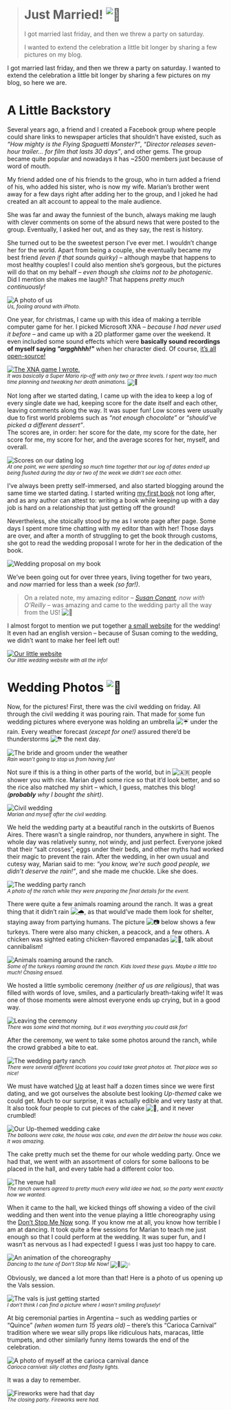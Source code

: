 <div><blockquote>
  <h1>Just Married! <img class="tj-emoji" draggable="false" alt="&#x1F389;" src="https://twemoji.maxcdn.com/2/72x72/1f389.png"></h1>
  <div><p>I got married last friday, and then we threw a party on saturday.</p>
<p>I wanted to extend the celebration a little bit longer by sharing a few pictures on my blog.</p>
</div>
</blockquote></div>

<div><p>I got married last friday, and then we threw a party on saturday. I wanted to extend the celebration a little bit longer by sharing a few pictures on my blog, so here we are.</p></div>

<div></div>

<div><h1 id="a-little-backstory">A Little Backstory</h1> <p>Several years ago, a friend and I created a Facebook group where people could share links to newspaper articles that shouldn&#x2019;t have existed, such as <em>&#x201C;How mighty is the Flying Spaguetti Monster?&#x201D;</em>, <em>&#x201C;Director releases seven-hour trailer&#x2026; for film that lasts 30 days&#x201D;</em>, and other gems. The group became quite popular and nowadays it has ~2500 members just because of word of mouth.</p> <p>My friend added one of his friends to the group, who in turn added a friend of his, who added his sister, who is now my wife. Marian&#x2019;s brother went away for a few days right after adding her to the group, and I joked he had created an alt account to appeal to the male audience.</p> <p>She was far and away the funniest of the bunch, always making me laugh with clever comments on some of the absurd news that were posted to the group. Eventually, I asked her out, and as they say, the rest is history.</p> <p>She turned out to be the sweetest person I&#x2019;ve ever met. I wouldn&#x2019;t change her for the world. Apart from being a couple, she eventually became my best friend <em>(even if that sounds quirky)</em> &#x2013; although maybe that happens to most healthy couples! I could also mention she&#x2019;s gorgeous, but the pictures will do that on my behalf <em>&#x2013; even though she claims not to be photogenic</em>. Did I mention she makes me laugh? That happens <em>pretty much continuously!</em></p> <p><img src="https://i.imgur.com/Hsx9pWl.jpg" alt="A photo of us"><br> <sub><em>Us, fooling around with iPhoto.</em></sub></p> <p>One year, for christmas, I came up with this idea of making a terrible computer game for her. I picked Microsoft XNA <em>&#x2013; because I had never used it before &#x2013;</em> and came up with a 2D platformer game over the weekend. It even included some sound effects which were <strong>basically sound recordings of myself saying <em>&quot;argghhhh!&quot;</em></strong> when her character died. Of course, <a href="https://github.com/bevacqua/marianx" target="_blank" aria-label="bevacqua/marianx on GitHub">it&#x2019;s all open-source!</a></p> <p><a href="https://github.com/bevacqua/marianx" target="_blank" aria-label="bevacqua/marianx on GitHub"><img alt="The XNA game I wrote." class="" src="https://i.imgur.com/JLaVvpk.png"></a><br> <sub><em>It was basically a Super Mario rip-off with only two or three levels. I spent way too much time planning and tweaking her death animations.</em> <img class="tj-emoji" draggable="false" alt="&#x1F479;" src="https://twemoji.maxcdn.com/2/72x72/1f479.png"></sub></p> <p>Not long after we started dating, I came up with the idea to keep a log of every single date we had, keeping score for the date itself and each other, leaving comments along the way. It was super fun! Low scores were usually due to first world problems such as <em>&#x201C;not enough chocolate&#x201D;</em> or <em>&#x201C;should&#x2019;ve picked a different dessert&#x201D;</em>.<br> The scores are, in order: her score for the date, my score for the date, her score for me, my score for her, and the average scores for her, myself, and overall.</p> <p><img alt="Scores on our dating log" class="" src="https://i.imgur.com/SuoD6Pr.png"><br> <sub><em>At one point, we were spending so much time together that our log of dates ended up being flushed during the day or two of the week we didn&#x2019;t see each other.</em></sub></p> <p>I&#x2019;ve always been pretty self-immersed, and also started blogging around the same time we started dating. I started writing <a href="https://ponyfoo.com/books/javascript-application-design" aria-label="JavaScript Application Design: A Build-First Approach">my first book</a> not long after, and as any author can attest to: writing a book while keeping up with a day job is hard on a relationship that just getting off the ground!</p> <p>Nevertheless, she stoically stood by me as I wrote page after page. Some days I spent more time chatting with my editor than with her! Those days are over, and after a month of struggling to get the book through customs, she got to read the wedding proposal I wrote for her in the dedication of the book.</p> <p><img alt="Wedding proposal on my book" class="" src="https://i.imgur.com/myv5xAw.jpg"></p> <p>We&#x2019;ve been going out for over three years, living together for two years, and <em>now</em> married for less than a week <em>(so far!)</em>.</p> <blockquote> <p>On a related note, my amazing editor <em>&#x2013; <a href="https://www.linkedin.com/in/susanconant" target="_blank" aria-label="Susan Conant on LinkedIn">Susan Conant</a>, now with O&#x2019;Reilly &#x2013;</em> was amazing and came to the wedding party all the way from the US! <img class="tj-emoji" draggable="false" alt="&#x1F389;" src="https://twemoji.maxcdn.com/2/72x72/1f389.png"></p> </blockquote> <p>I almost forgot to mention we put together <a href="https://tiramoslacasaporlaventana.com/en/" target="_blank" aria-label="Tiramos la Casa por la Ventana">a small website</a> for the wedding! It even had an english version &#x2013; because of Susan coming to the wedding, we didn&#x2019;t want to make her feel left out!</p> <p><a href="https://tiramoslacasaporlaventana.com/en/" target="_blank" aria-label="Tiramos la Casa por la Ventana"><img alt="Our little website" class="" src="https://i.imgur.com/I39PiiT.png"></a><br> <sub><em>Our little wedding website with all the info!</em></sub></p></div>

<div><h1 id="wedding-photos">Wedding Photos <img class="tj-emoji" draggable="false" alt="&#x1F4F8;" src="https://twemoji.maxcdn.com/2/72x72/1f4f8.png"></h1> <p>Now, for the pictures! First, there was the civil wedding on friday. All through the civil wedding it was pouring rain. That made for some fun wedding pictures where everyone was holding an umbrella <img class="tj-emoji" draggable="false" alt="&#x2614;" src="https://twemoji.maxcdn.com/2/72x72/2614.png"> under the rain. Every weather forecast <em>(except for one!)</em> assured there&#x2019;d be thunderstorms <img class="tj-emoji" draggable="false" alt="&#x26C8;" src="https://twemoji.maxcdn.com/2/72x72/26c8.png"> the next day.</p> <p><img alt="The bride and groom under the weather" class="" src="https://i.imgur.com/nVVgC8K.jpg"><br> <sub><em>Rain wasn&#x2019;t going to stop us from having fun!</em></sub></p> <p>Not sure if this is a thing in other parts of the world, but in <img class="tj-emoji" draggable="false" alt="&#x1F1E6;&#x1F1F7;" src="https://twemoji.maxcdn.com/2/72x72/1f1e6-1f1f7.png"> people shower you with rice. Marian dyed some rice so that it&#x2019;d look better, and so the rice also matched my shirt &#x2013; which, I guess, matches this blog! <em>(<strong>probably</strong> why I bought the shirt)</em>.</p> <p><img alt="Civil wedding" class="" src="https://i.imgur.com/Tx91For.jpg"><br> <sub><em>Marian and myself after the civil wedding.</em></sub></p> <p>We held the wedding party at a beautiful ranch in the outskirts of Buenos Aires. There wasn&#x2019;t a single raindrop, nor thunders, anywhere in sight. The whole day was relatively sunny, not windy, and just perfect. Everyone joked that their &#x201C;salt crosses&#x201D;, eggs under their beds, and other myths had worked their magic to prevent the rain. After the wedding, in her own usual and cutesy way, Marian said to me: <em>&#x201C;you know, we&#x2019;re such good people, we didn&#x2019;t deserve the rain!&#x201D;</em>, and she made me chuckle. Like she does.</p> <p><img alt="The wedding party ranch" class="" src="https://i.imgur.com/JJ8hJmc.jpg"><br> <sub><em>A photo of the ranch while they were preparing the final details for the event.</em></sub></p> <p>There were quite a few animals roaming around the ranch. It was a great thing that it didn&#x2019;t rain <img class="tj-emoji" draggable="false" alt="&#x1F327;" src="https://twemoji.maxcdn.com/2/72x72/1f327.png">, as that would&#x2019;ve made them look for shelter, staying away from partying humans. The picture <img class="tj-emoji" draggable="false" alt="&#x1F4F7;" src="https://twemoji.maxcdn.com/2/72x72/1f4f7.png"> below shows a few turkeys. There were also many chicken, a peacock, and a few others. A chicken was sighted eating chicken-flavored empanadas <img class="tj-emoji" draggable="false" alt="&#x1F32E;" src="https://twemoji.maxcdn.com/2/72x72/1f32e.png">, talk about cannibalism!</p> <p><img alt="Animals roaming around the ranch." class="" src="https://i.imgur.com/XHSHEl7.jpg"><br> <sub><em>Some of the turkeys roaming around the ranch. Kids loved these guys. Maybe a little too much! Chasing ensued.</em></sub></p> <p>We hosted a little symbolic ceremony <em>(neither of us are religious)</em>, that was filled with words of love, smiles, and a particularly breath-taking wife! It was one of those moments were almost everyone ends up crying, but in a good way.</p> <p><img alt="Leaving the ceremony" class="" src="https://i.imgur.com/N4Q1rfF.jpg"><br> <sub><em>There was some wind that morning, but it was everything you could ask for!</em></sub></p> <p>After the ceremony, we went to take some photos around the ranch, while the crowd grabbed a bite to eat.</p> <p><img alt="The wedding party ranch" class="" src="https://i.imgur.com/JNjFpAe.jpg"><br> <sub><em>There were several different locations you could take great photos at. That place was so nice!</em></sub></p> <p>We must have watched <a href="http://www.imdb.com/title/tt1049413/" target="_blank" aria-label="Up (2009) &#x2013; Pixar">Up</a> at least half a dozen times since we were first dating, and we got ourselves the absolute best looking <em>Up-themed</em> cake we could get. Much to our surprise, it was actually edible and very tasty at that. It also took four people to cut pieces of the cake <img class="tj-emoji" draggable="false" alt="&#x1F370;" src="https://twemoji.maxcdn.com/2/72x72/1f370.png">, and it never crumbled!</p> <p><img alt="Our Up-themed wedding cake" class="" src="https://i.imgur.com/Zu4MW0c.jpg"><br> <sub><em>The balloons were cake, the house was cake, and even the dirt below the house was cake. It was amazing.</em></sub></p> <p>The cake pretty much set the theme for our whole wedding party. Once we had that, we went with an assortment of colors for some balloons to be placed in the hall, and every table had a different color too.</p> <p><img alt="The venue hall" class="" src="https://i.imgur.com/x7sXls0.jpg"><br> <sub><em>The ranch owners agreed to pretty much every wild idea we had, so the party went exactly how we wanted.</em></sub></p> <p>When it came to the hall, we kicked things off showing a video of the civil wedding and then went into the venue playing a little choreography using the <a href="https://www.youtube.com/watch?v=HgzGwKwLmgM" target="_blank" aria-label="Don&apos;t Stop Me Now &#x2013; Queen">Don&#x2019;t Stop Me Now</a> song. If you know me at all, you know how terrible I am at dancing. It took quite a few sessions for Marian to teach me just enough so that I could perform at the wedding. It was super fun, and I wasn&#x2019;t as nervous as I had expected! I guess I was just too happy to care.</p> <p><img alt="An animation of the choreography" class="" src="https://i.imgur.com/2TaWr3D.gif"><br> <sub><em>Dancing to the tune of Don&#x2019;t Stop Me Now!</em> <img class="tj-emoji" draggable="false" alt="&#x1F483;" src="https://twemoji.maxcdn.com/2/72x72/1f483.png"><img class="tj-emoji" draggable="false" alt="&#x1F3B6;" src="https://twemoji.maxcdn.com/2/72x72/1f3b6.png"></sub></p> <p>Obviously, we danced a lot more than that! Here is a photo of us opening up the Vals session.</p> <p><img alt="The vals is just getting started" class="" src="https://i.imgur.com/ZHE55OM.jpg"><br> <sub><em>I don&#x2019;t think I can find a picture where I wasn&#x2019;t smiling profusely!</em></sub></p> <p>At big ceremonial parties in Argentina &#x2013; such as wedding parties or &#x201C;Quince&#x201D; <em>(when women turn 15 years old)</em> &#x2013; there&#x2019;s this &#x201C;Carioca Carnival&#x201D; tradition where we wear silly props like ridiculous hats, maracas, little trumpets, and other similarly funny items towards the end of the celebration.</p> <p><img alt="A photo of myself at the carioca carnival dance" class="" src="https://i.imgur.com/8l4fQd0.jpg"><br> <sub><em>Carioca carnival: silly clothes and flashy lights.</em></sub></p> <p>It was a day to remember.</p> <p><img alt="Fireworks were had that day" class="" src="https://i.imgur.com/iLsS2Zk.jpg"><br> <sub><em>The closing party. Fireworks were had.</em></sub></p></div>

